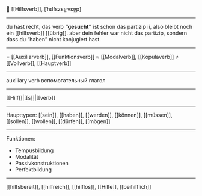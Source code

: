 🤝 [[Hilfsverb]], [ˈhɪlfszɛɐ̯ˌvɛɐ̯p]

---

du hast recht, das verb **“gesucht”** ist schon das partizip ii, also bleibt noch ein [[hilfsverb]] [[übrig]]. aber dein fehler war nicht das partizip, sondern dass du “haben” nicht konjugiert hast.

---

= [[Auxiliarverb]], [[Funktionsverb]]
≈ [[Modalverb]], [[Kopulaverb]]
≠ [[Vollverb]], [[Hauptverb]]

---

auxiliary verb
вспомогательный глагол

---

[[Hilf]]|[[s]]|[[verb]]

---

Haupttypen: [[sein]], [[haben]], [[werden]], [[können]], [[müssen]], [[sollen]], [[wollen]], [[dürfen]], [[mögen]]

---

Funktionen:

- Tempusbildung
- Modalität
- Passivkonstruktionen
- Perfektbildung

---

[[hilfsbereit]], [[hilfreich]], [[hilflos]], [[Hilfe]], [[beihilflich]]
